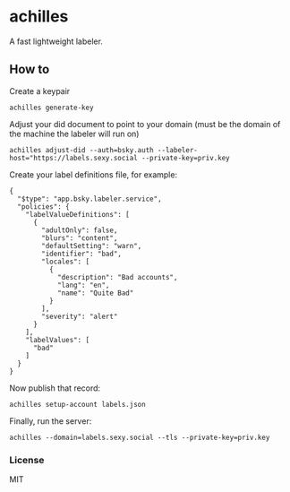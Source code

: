# achilles

A fast lightweight labeler.

## How to

Create a keypair

```
achilles generate-key
```

Adjust your did document to point to your domain (must be the domain of the machine the labeler will run on)

```
achilles adjust-did --auth=bsky.auth --labeler-host="https://labels.sexy.social --private-key=priv.key
```

Create your label definitions file, for example:

```
{
  "$type": "app.bsky.labeler.service",
  "policies": {
    "labelValueDefinitions": [
      {
        "adultOnly": false,
        "blurs": "content",
        "defaultSetting": "warn",
        "identifier": "bad",
        "locales": [
          {
            "description": "Bad accounts",
            "lang": "en",
            "name": "Quite Bad"
          }
        ],
        "severity": "alert"
      }
    ],
    "labelValues": [
      "bad"
    ]
  }
}
```

Now publish that record:

```
achilles setup-account labels.json
```

Finally, run the server:

```
achilles --domain=labels.sexy.social --tls --private-key=priv.key
```

### License

MIT
